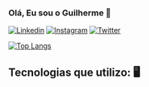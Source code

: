 ### Olá, Eu sou o Guilherme 👊

[![Linkedin](https://img.shields.io/badge/LinkedIn-0077B5?style=for-the-badge&logo=linkedin&logoColor=white)](https://www.linkedin.com/in/guilherme-d-santos-munhos-8063921a2/)
[![Instagram](https://img.shields.io/badge/Instagram-E4405F?style=for-the-badge&logo=instagram&logoColor=white)](https://www.instagram.com/smunhosg/)
[![Twitter](https://img.shields.io/badge/Twitter-1DA1F2?style=for-the-badge&logo=twitter&logoColor=white)](https://twitter.com/SMunhosG)

[![Top Langs](https://github-readme-stats.vercel.app/api/top-langs/?username=SMunhosz&layout=compact)](https://github.com/anuraghazra/github-readme-stats)

## Tecnologias que utilizo: 🖥️

<div style="display: inline_block"><br/>
    <img align="center" alt=""html5" src="https://img.shields.io/badge/HTML5-E34F26?style=for-the-badge&logo=html5&logoColor=white" />
    <img align="center" alt=""html5" src="https://img.shields.io/badge/JavaScript-F7DF1E?style=for-the-badge&logo=javascript&logoColor=black" />
    <img align="center" alt=""html5" src="https://img.shields.io/badge/CSS-239120?&style=for-the-badge&logo=css3&logoColor=white" />
    <img align="center" alt=""html5" src="https://img.shields.io/badge/Bootstrap-563D7C?style=for-the-badge&logo=bootstrap&logoColor=white" />
</div>

<br>

